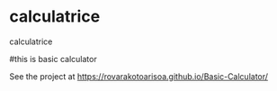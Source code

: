 # calculatrice
calculatrice

#this is basic calculator

See the project at https://rovarakotoarisoa.github.io/Basic-Calculator/

